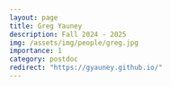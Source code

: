 ```yaml
---
layout: page
title: Greg Yauney
description: Fall 2024 - 2025
img: /assets/img/people/greg.jpg
importance: 1
category: postdoc
redirect: "https://gyauney.github.io/"
---
```

